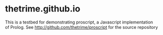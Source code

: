 # thetrime.github.io

This is a testbed for demonstrating proscript, a Javascript implementation of Prolog. See http://github.com/thetrime/proscript for the source repository
